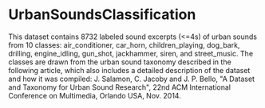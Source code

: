 # UrbanSoundsClassification
This dataset contains 8732 labeled sound excerpts (&lt;=4s) of urban sounds from 10 classes: air_conditioner, car_horn,  children_playing, dog_bark, drilling, engine_idling, gun_shot, jackhammer, siren, and street_music. The classes are  drawn from the urban sound taxonomy described in the following article, which also includes a detailed description of  the dataset and how it was compiled:  J. Salamon, C. Jacoby and J. P. Bello, "A Dataset and Taxonomy for Urban Sound Research",  22nd ACM International Conference on Multimedia, Orlando USA, Nov. 2014.
